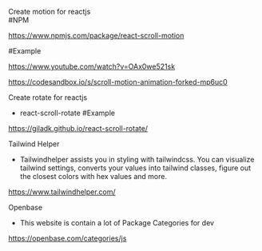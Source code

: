 Create motion for reactjs  
#NPM

https://www.npmjs.com/package/react-scroll-motion

#Example

https://www.youtube.com/watch?v=OAx0we521sk

https://codesandbox.io/s/scroll-motion-animation-forked-mp6uc0

Create rotate for reactjs

- react-scroll-rotate
  #Example

https://giladk.github.io/react-scroll-rotate/

Tailwind Helper

- Tailwindhelper assists you in styling with tailwindcss. You can visualize tailwind settings, converts your values into tailwind classes, figure out the closest colors with hex values and more.

https://www.tailwindhelper.com/

Openbase

- This website is contain a lot of Package Categories for dev

https://openbase.com/categories/js
